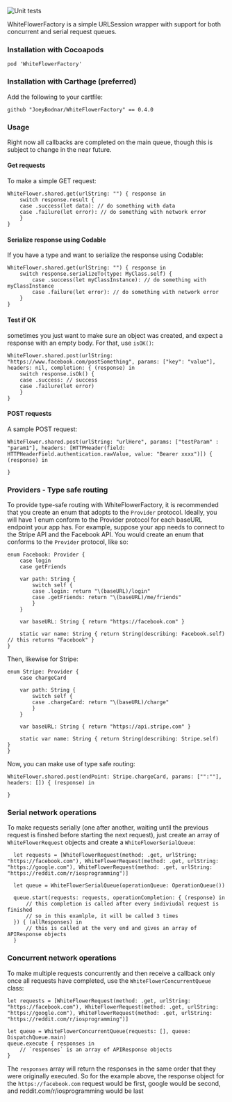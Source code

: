 ![Unit tests](https://github.com/JoeyBodnar/WhiteFlowerFactory/workflows/Unit%20tests/badge.svg)

WhiteFlowerFactory is a simple URLSession wrapper with support for both concurrent and serial request queues.

### Installation with Cocoapods

    pod 'WhiteFlowerFactory'
    
### Installation with Carthage (preferred)

Add the following to your cartfile:

    github "JoeyBodnar/WhiteFlowerFactory" == 0.4.0

### Usage
Right now all callbacks are completed on the main queue, though this is subject to change in the near future.

#### Get requests
To make a simple GET request:

    WhiteFlower.shared.get(urlString: "") { response in
        switch response.result {
        case .success(let data): // do something with data
        case .failure(let error): // do something with network error
        }
    }
    
#### Serialize response using Codable

If you have a type and want to serialize the response using Codable:

    WhiteFlower.shared.get(urlString: "") { response in
        switch response.serializeTo(type: MyClass.self) {
            case .success(let myClassInstance): // do something with myClassInstance
            case .failure(let error): // do something with network error  
        }
    }
   
#### Test if OK
sometimes you just want to make sure an object was created, and expect a response with an empty body. For that, use `isOK()`:

    WhiteFlower.shared.post(urlString: "https://www.facebook.com/postSomething", params: ["key": "value"], headers: nil, completion: { (response) in
        switch response.isOk() {
        case .success: // success
        case .failure(let error)
        }
    }

#### POST requests
A sample POST request:

    WhiteFlower.shared.post(urlString: "urlHere", params: ["testParam" : "param1"], headers: [HTTPHeader(field: HTTPHeaderField.authentication.rawValue, value: "Bearer xxxx")]) { (response) in
            
    }
    
### Providers - Type safe routing
To provide type-safe routing with WhiteFlowerFactory, it is recommended that you create an enum that adopts to the `Provider` protocol. Ideally, you will have 1 enum conform to the Provider protocol for each baseURL endpoint your app has. For example, suppose your app needs to connect to the Stripe API and the Facebook API. You would create an enum that conforms to the `Provider` protocol, like so:

    enum Facebook: Provider {
        case login
        case getFriends
        
        var path: String {
            switch self {
            case .login: return "\(baseURL)/login"
            case .getFriends: return "\(baseURL)/me/friends"
            }
        }

        var baseURL: String { return "https://facebook.com" }

        static var name: String { return String(describing: Facebook.self) // this returns "Facebook" }
    }
    
Then, likewise for Stripe:

    enum Stripe: Provider {
        case chargeCard
        
        var path: String {
            switch self {
            case .chargeCard: return "\(baseURL)/charge"         
            }
        }

        var baseURL: String { return "https://api.stripe.com" }

        static var name: String { return String(describing: Stripe.self)  }
    }
    
Now, you can make use of type safe routing:

    WhiteFlower.shared.post(endPoint: Stripe.chargeCard, params: ["":""], headers: []) { (response) in
            
    }
    
### Serial network operations
To make requests serially (one after another, waiting until the previous request is finshed before starting the next request), just create an array of `WhiteFlowerRequest` objects and create a `WhiteFlowerSerialQueue`:

      let requests = [WhiteFlowerRequest(method: .get, urlString: "https://facebook.com"), WhiteFlowerRequest(method: .get, urlString: "https://google.com"), WhiteFlowerRequest(method: .get, urlString: "https://reddit.com/r/iosprogramming")]
      
      let queue = WhiteFlowerSerialQueue(operationQueue: OperationQueue())
      
      queue.start(requests: requests, operationCompletion: { (response) in
          // this completion is called after every indiviudal request is finished
          // so in this examlple, it will be called 3 times
      }) { (allResponses) in
          // this is called at the very end and gives an array of APIResponse objects
      }
      
### Concurrent network operations
To make multiple requests concurrently and then receive a callback only once all requests have completed, use the `WhiteFlowerConcurrentQueue` class:

    let requests = [WhiteFlowerRequest(method: .get, urlString: "https://facebook.com"), WhiteFlowerRequest(method: .get, urlString: "https://google.com"), WhiteFlowerRequest(method: .get, urlString: "https://reddit.com/r/iosprogramming")]

    let queue = WhiteFlowerConcurrentQueue(requests: [], queue: DispatchQueue.main)
    queue.execute { responses in
        // `responses` is an array of APIResponse objects
    }
    
The `responses` array will return the responses in the same order that they were originally executed. So for the example above, the response object for the `https://facebook.com` request would be first, google would be second, and reddit.com/r/iosprogramming would be last

    
